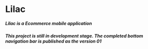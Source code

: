# Lilac

##### Lilac is a Ecommerce mobile application

##### This project is still in development stage. The completed bottom navigation bar is published as the version 01